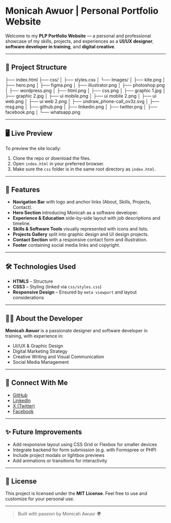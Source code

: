 # Monicah Awuor | Personal Portfolio Website

Welcome to my **PLP Portfolio Website** — a personal and professional showcase of my skills, projects, and experiences as a **UI/UX designer**, **software developer in training**, and **digital creative**.

---

## 📁 Project Structure

├── index.html
├── css/
│ ├── styles.css
│ └── Images/
│ ├── kite.png
│ ├── hero.png
│ ├── figma.png
│ ├── illustrator.png
│ ├── photoshop.png
│ ├── wordpress.png
│ ├── html.png
│ ├── css.png
│ ├── graphic 1.jpg
│ ├── graphic 2.jpg
│ ├── ui mobile.png
│ ├── ui mobile 2.png
│ ├── ui web.png
│ ├── ui web 2.png
│ ├── undraw_phone-call_ov3z.svg
│ ├── msg.png
│ ├── github.png
│ ├── linkedin.png
│ ├── twitter.png
│ ├── facebook.png
│ └── whatsapp.png



---

## 🖥️ Live Preview

To preview the site locally:

1. Clone the repo or download the files.
2. Open `index.html` in your preferred browser.
3. Make sure the `css` folder is in the same root directory as `index.html`.

---

## 🎨 Features

- **Navigation Bar** with logo and anchor links (About, Skills, Projects, Contact).
- **Hero Section** introducing Monicah as a software developer.
- **Experience & Education** side-by-side layout with job descriptions and timeline.
- **Skills & Software Tools** visually represented with icons and lists.
- **Projects Gallery** split into graphic design and UI design projects.
- **Contact Section** with a responsive contact form and illustration.
- **Footer** containing social media links and copyright.

---

## 🛠️ Technologies Used

- **HTML5** – Structure
- **CSS3** – Styling (linked via `css/styles.css`)
- **Responsive Design** – Ensured by `meta viewport` and layout considerations

---

## 👩‍💻 About the Developer

**Monicah Awuor** is a passionate designer and software developer in training, with experience in:

- UI/UX & Graphic Design  
- Digital Marketing Strategy  
- Creative Writing and Visual Communication  
- Social Media Management

---

## 🔗 Connect With Me

- [GitHub](https://github.com/Moniah-code)
- [LinkedIn](https://www.linkedin.com/in/monicah-awuor-a40302367/)
- [X (Twitter)](https://x.com/monicahodhiamb7)
- [Facebook](https://www.facebook.com/profile.php?id=100088054579769)

---

## ✨ Future Improvements

- Add responsive layout using CSS Grid or Flexbox for smaller devices
- Integrate backend for form submission (e.g. with Formspree or PHP)
- Include project modals or lightbox previews
- Add animations or transitions for interactivity

---

## 📄 License

This project is licensed under the **MIT License**. Feel free to use and customize for your personal use.

---

> Built with passion by Monicah Awuor 🌍